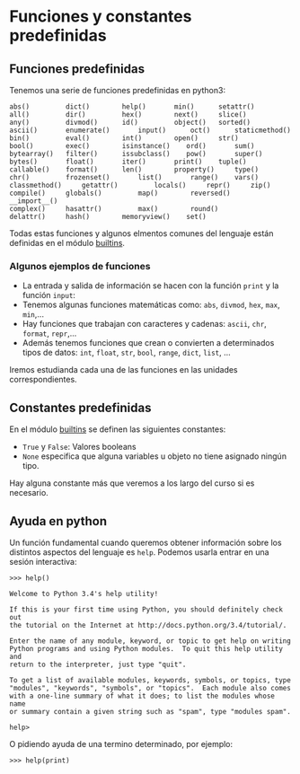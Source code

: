 # Funciones y constantes predefinidas

## Funciones predefinidas

Tenemos una serie de funciones predefinidas en python3:

	abs() 		  dict() 		help()		 min() 		setattr()
	all() 		  dir() 		hex() 		 next() 	slice()
	any() 		  divmod() 		id() 		 object() 	sorted()
	ascii() 	  enumerate()		input() 	 oct() 		staticmethod()
	bin() 		  eval() 		int() 		 open() 	str()
	bool()		  exec() 		isinstance() 	ord() 		sum()
	bytearray()	  filter() 		issubclass() 	pow() 		super()
	bytes() 	  float() 		iter() 	 	 print() 	tuple()
	callable() 	  format() 		len() 		 property() 	type()
	chr() 		  frozenset() 		list() 		 range() 	vars()
	classmethod()	  getattr() 		locals() 	 repr() 	zip()
	compile() 	  globals() 		map() 		 reversed()		__import__()
	complex() 	  hasattr() 		max() 		 round() 	 
	delattr() 	  hash() 		memoryview() 	set() 	 

Todas estas funciones y algunos elmentos comunes del lenguaje están definidas en el módulo [builtins](https://docs.python.org/3/library/builtins.html).

### Algunos ejemplos de funciones

* La entrada y salida de información se hacen con la función `print` y la función `input`:
* Tenemos algunas funciones matemáticas como: `abs`, `divmod`, `hex`, `max`, `min`,...
* Hay funciones que trabajan con caracteres y cadenas: `ascii`, `chr`, `format`, `repr`,...
* Además tenemos funciones que crean o convierten a determinados tipos de datos: `int`, `float`, `str`, `bool`, `range`, `dict`, `list`, ...

Iremos estudianda cada una de las funciones en las unidades correspondientes.

## Constantes predefinidas

En el módulo [builtins](https://docs.python.org/3/library/builtins.html) se definen las siguientes constantes:

* `True` y `False`: Valores booleans
* `None` especifica que alguna variables u objeto no tiene asignado ningún tipo.

Hay alguna constante más que veremos a los largo del curso si es necesario.

## Ayuda en python

Un función fundamental cuando queremos obtener información sobre los distintos aspectos del lenguaje es `help`. Podemos usarla entrar en una sesión interactiva:

	>>> help()	

	Welcome to Python 3.4's help utility!	

	If this is your first time using Python, you should definitely check out
	the tutorial on the Internet at http://docs.python.org/3.4/tutorial/.	

	Enter the name of any module, keyword, or topic to get help on writing
	Python programs and using Python modules.  To quit this help utility and
	return to the interpreter, just type "quit".	

	To get a list of available modules, keywords, symbols, or topics, type
	"modules", "keywords", "symbols", or "topics".  Each module also comes
	with a one-line summary of what it does; to list the modules whose name
	or summary contain a given string such as "spam", type "modules spam".

	help>

O pidiendo ayuda de una termino determinado, por ejemplo:

	>>> help(print)
